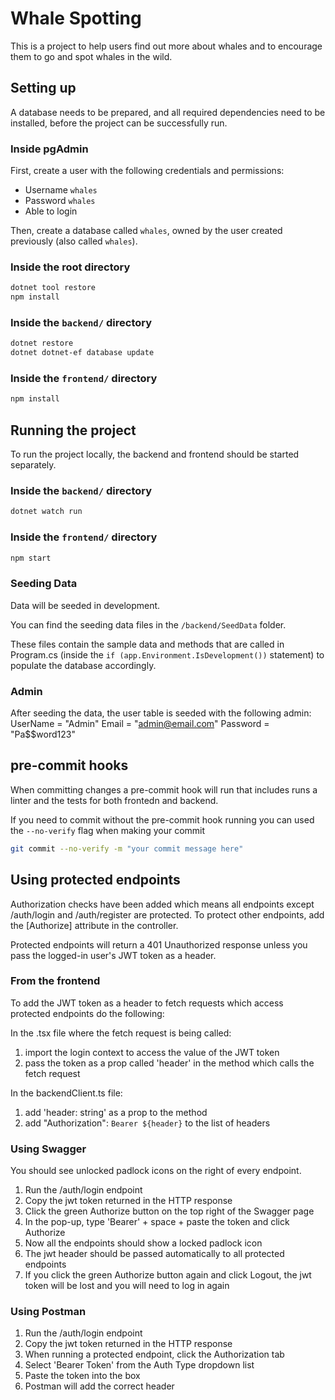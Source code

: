 # Whale Spotting

This is a project to help users find out more about whales and to encourage them to go and spot whales in the wild.

## Setting up

A database needs to be prepared, and all required dependencies need to be installed, before the project can be successfully run.

### Inside pgAdmin

First, create a user with the following credentials and permissions:

- Username `whales`
- Password `whales`
- Able to login

Then, create a database called `whales`, owned by the user created previously (also called `whales`).

### Inside the root directory

```bash
dotnet tool restore
npm install
```

### Inside the `backend/` directory

```bash
dotnet restore
dotnet dotnet-ef database update
```

### Inside the `frontend/` directory

```bash
npm install
```

## Running the project

To run the project locally, the backend and frontend should be started separately.

### Inside the `backend/` directory

```bash
dotnet watch run
```

### Inside the `frontend/` directory

```bash
npm start
```

### Seeding Data

Data will be seeded in development.

You can find the seeding data files in the `/backend/SeedData` folder.

These files contain the sample data and methods that are called in Program.cs (inside the `if (app.Environment.IsDevelopment())` statement) to populate the database accordingly.

### Admin

After seeding the data, the user table is seeded with the following admin:
UserName = "Admin"
Email = "admin@email.com"
Password = "Pa$$word123"

## pre-commit hooks

When committing changes a pre-commit hook will run that includes runs a linter and the tests for both frontedn and backend.

If you need to commit without the pre-commit hook running you can used the `--no-verify` flag when making your commit

```bash
git commit --no-verify -m "your commit message here"
```

## Using protected endpoints

Authorization checks have been added which means all endpoints except /auth/login and /auth/register are protected. To protect other endpoints, add the [Authorize] attribute in the controller.

Protected endpoints will return a 401 Unauthorized response unless you pass the logged-in user's JWT token as a header.

### From the frontend

To add the JWT token as a header to fetch requests which access protected endpoints do the following:

In the .tsx file where the fetch request is being called:

1. import the login context to access the value of the JWT token
2. pass the token as a prop called 'header' in the method which calls the fetch request

In the backendClient.ts file:

1. add 'header: string' as a prop to the method
2. add "Authorization": `Bearer ${header}` to the list of headers

### Using Swagger

You should see unlocked padlock icons on the right of every endpoint.

1. Run the /auth/login endpoint
2. Copy the jwt token returned in the HTTP response
3. Click the green Authorize button on the top right of the Swagger page
4. In the pop-up, type 'Bearer' + space + paste the token and click Authorize
5. Now all the endpoints should show a locked padlock icon
6. The jwt header should be passed automatically to all protected endpoints
7. If you click the green Authorize button again and click Logout, the jwt token will be lost and you will need to log in again

### Using Postman

1. Run the /auth/login endpoint
2. Copy the jwt token returned in the HTTP response
3. When running a protected endpoint, click the Authorization tab
4. Select 'Bearer Token' from the Auth Type dropdown list
5. Paste the token into the box
6. Postman will add the correct header
